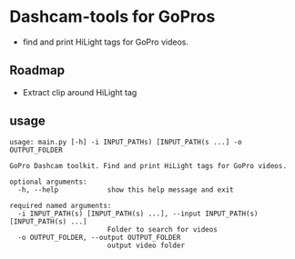 # Dashcam-tools for GoPros

* find and print HiLight tags for GoPro videos.

## Roadmap

* Extract clip around HiLight tag

## usage

``` preformatted
usage: main.py [-h] -i INPUT_PATHs) [INPUT_PATH(s ...] -o OUTPUT_FOLDER

GoPro Dashcam toolkit. Find and print HiLight tags for GoPro videos.

optional arguments:
  -h, --help            show this help message and exit

required named arguments:
  -i INPUT_PATH(s) [INPUT_PATH(s) ...], --input INPUT_PATH(s) [INPUT_PATH(s) ...]
                        Folder to search for videos
  -o OUTPUT_FOLDER, --output OUTPUT_FOLDER
                        output video folder
```